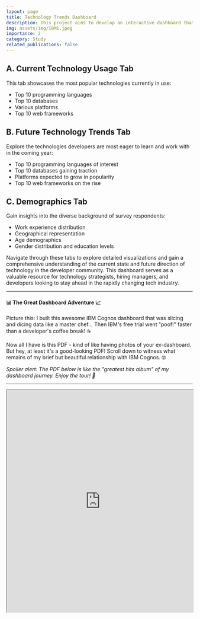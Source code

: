 ```yaml
---
layout: page
title: Technology Trends Dashboard
description: This project aims to develop an interactive dashboard that provides valuable insights into current technology usage and future trends. Leveraging survey data collected from developers worldwide, the dashboard will offer a comprehensive overview of the evolving technology landscape. The dashboard will be structured into three main tabs, each focusing on a distinct perspective of technology trends.
img: assets/img/IBM1.jpeg
importance: 2
category: Study
related_publications: false
---
```


## A. Current Technology Usage Tab

This tab showcases the most popular technologies currently in use:

- Top 10 programming languages
- Top 10 databases
- Various platforms
- Top 10 web frameworks

## B. Future Technology Trends Tab

Explore the technologies developers are most eager to learn and work with in the coming year:

- Top 10 programming languages of interest
- Top 10 databases gaining traction
- Platforms expected to grow in popularity
- Top 10 web frameworks on the rise

## C. Demographics Tab

Gain insights into the diverse background of survey respondents:

- Work experience distribution
- Geographical representation
- Age demographics
- Gender distribution and education levels

Navigate through these tabs to explore detailed visualizations and gain a comprehensive understanding of the current state and future direction of technology in the developer community. This dashboard serves as a valuable resource for technology strategists, hiring managers, and developers looking to stay ahead in the rapidly changing tech industry.

---

<div class="row">
    <div class="col-12 text-center mb-5">
        <h4>📊 The Great Dashboard Adventure 📈</h4>
        <p class="lead">Picture this: I built this awesome IBM Cognos dashboard that was slicing and dicing data like a master chef... Then IBM's free trial went "poof!" faster than a developer's coffee break! ☕</p>
        <p>Now all I have is this PDF - kind of like having photos of your ex-dashboard. But hey, at least it's a good-looking PDF! Scroll down to witness what remains of my brief but beautiful relationship with IBM Cognos. 🤓</p>
        <p><em>Spoiler alert: The PDF below is like the "greatest hits album" of my dashboard journey. Enjoy the tour! 🎵</em></p>
    </div>
</div>

---

<iframe src="https://drive.google.com/file/d/1ly2cUboZKZucsAqcTIz7YonYMSLAJ1C0/preview" width="100%" height="600px"></iframe>
